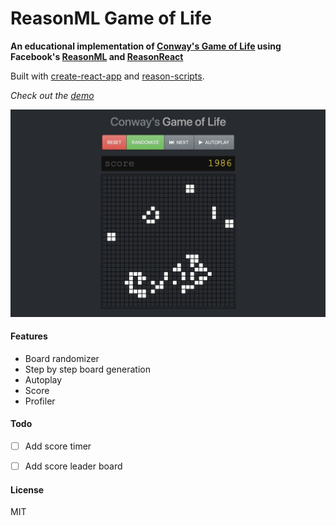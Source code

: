 # ReasonML Game of Life

**An educational implementation of [Conway's Game of Life](https://en.wikipedia.org/wiki/Conway%27s_Game_of_Life) using Facebook's [ReasonML](https://reasonml.github.io/) and [ReasonReact](https://reasonml.github.io/reason-react/)**

Built with [create-react-app](https://github.com/facebook/create-react-app) and [reason-scripts](https://github.com/reasonml-community/reason-scripts).

*Check out the [demo](https://alanrsoares.github.io/reasonml-game-of-life/)*

![screenshot](/public/game-ss.png)

#### Features

- Board randomizer
- Step by step board generation
- Autoplay
- Score
- Profiler

#### Todo
- [ ] Add score timer
- [ ] Add score leader board


#### License
MIT
